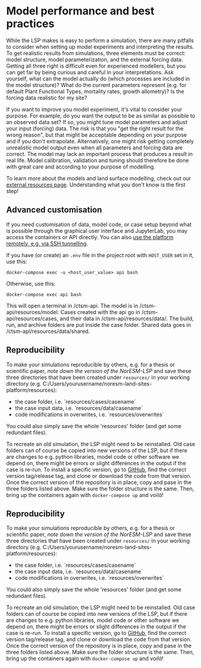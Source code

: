 # Model performance and best practices

While the LSP makes is easy to perform a simulation, there are many pitfalls to consider when setting up model experiments and interpreting the results. To get realistic results from simulations, three elements must be correct: model structure, model parameterization, and the external forcing data. Getting all three right is difficult even for experienced modellers, but you can get far by being curious and careful in your interpretations. Ask yourself, what can the model actually do (which processes are included in the model structure)? What do the current parameters represent (e.g. for default Plant Functional Types, mortality rates, growth allometry)? Is the forcing data realistic for my site? 

If you want to improve you model experiment, it's vital to consider your purpose. For example, do you want the output to be as similar as possible to an observed data set? If so, you might tune model parameters and adjust your input (forcing) data. The risk is that you "get the right result for the wrong reason", but that might be acceptable depending on your purpose and if you don't extrapolate. Alternatively, one might risk getting completely unrealistic model output even when all parameters and forcing data are correct. The model may lack an important process that produces a result in real life. Model calibration, validation and tuning should therefore be done with great care and according to your purpose of modelling. 

To learn more about the models and land surface modelling, check out our [external resources page](https://noresmhub.github.io/noresm-land-sites-platform/resources/). Understanding what you don't know is the first step!

## Advanced customisation

If you need customisation of data, model code, or case setup beyond what is possible through the graphical user interface and JupyterLab, you may access the containers or API directly. You can also [use the platform remotely, e.g. via SSH tunnelling](https://noresmhub.github.io/noresm-land-sites-platform/documentation/#running-the-noresm-lsp-remotely). 


If you have (or create) an `.env` file in the project root with `HOST_USER` set in it, use this:

```
docker-compose exec -u <host_user_value> api bash
```

Otherwise, use this:

```
docker-compose exec api bash
```

This will open a terminal in /ctsm-api. The model is in /ctsm-api/resources/model. Cases created with the api go in /ctsm-api/resources/cases, and their data in /ctsm-api/resources/data/<case-id>. The build, run, and archive folders are put inside the case folder. Shared data goes in /ctsm-api/resources/data/shared.



## Reproducibility
    
To make your simulations reproducible by others, e.g. for a thesis or scientific paper, *note down the version of the NorESM-LSP* and save these three directories that have been created under `resources/` in your working directory (e.g. C:/Users/yourusername/noresm-land-sites-platform/resources):

- the case folder, i.e. ´resources/cases/casename´
- the case input data, i.e. ´resources/data/casename´
- code modifications in overwrites, i.e. ´resources/overwrites´

You could also simply save the whole 'resources' folder (and get some redundant files).

To recreate an old simulation, the LSP might need to be reinstalled. Old case folders can of course be copied into new versions of the LSP, but if there are changes to e.g. python libraries, model code or other software we depend on, there might be errors or slight differences in the output if the case is re-run. To install a specific version, go to [GitHub](https://github.com/NorESMhub/noresm-land-sites-platform), find the correct version tag/release tag, and clone or download the code from that version. Once the correct version of the repository is in place, copy and pase in the three folders listed above. Make sure the folder structure is the same. Then, bring up the containers again with `docker-compose up` and *voilà*! 


## Reproducibility
    
To make your simulations reproducible by others, e.g. for a thesis or scientific paper, *note down the version of the NorESM-LSP* and save these three directories that have been created under `resources/` in your working directory (e.g. C:/Users/yourusername/noresm-land-sites-platform/resources):

- the case folder, i.e. ´resources/cases/casename´
- the case input data, i.e. ´resources/data/casename´
- code modifications in overwrites, i.e. ´resources/overwrites´

You could also simply save the whole 'resources' folder (and get some redundant files).

To recreate an old simulation, the LSP might need to be reinstalled. Old case folders can of course be copied into new versions of the LSP, but if there are changes to e.g. python libraries, model code or other software we depend on, there might be errors or slight differences in the output if the case is re-run. To install a specific version, go to [GitHub](https://github.com/NorESMhub/noresm-land-sites-platform), find the correct version tag/release tag, and clone or download the code from that version. Once the correct version of the repository is in place, copy and pase in the three folders listed above. Make sure the folder structure is the same. Then, bring up the containers again with `docker-compose up` and *voilà*! 


